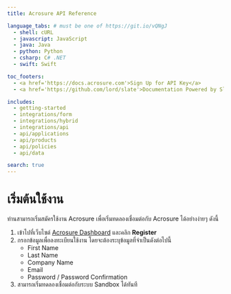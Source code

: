 ```yaml
---
title: Acrosure API Reference

language_tabs: # must be one of https://git.io/vQNgJ
  - shell: cURL
  - javascript: JavaScript
  - java: Java
  - python: Python
  - csharp: C# .NET
  - swift: Swift

toc_footers:
  - <a href='https://docs.acrosure.com'>Sign Up for API Key</a>
  - <a href='https://github.com/lord/slate'>Documentation Powered by Slate</a>

includes:
  - getting-started
  - integrations/form
  - integrations/hybrid
  - integrations/api
  - api/applications
  - api/products
  - api/policies
  - api/data

search: true
---
```


# เริ่มต้นใช้งาน

ท่านสามารถเริ่มสมัครใช้งาน Acrosure เพื่อเริ่มทดลองเชื่อมต่อกับ Acrosure ได้อย่างง่ายๆ ดังนี้

1.  เข้าไปที่เว็บไซต์ [Acrosure Dashboard](https://dashboard.acrosure.com) และคลิก **Register**
2.  กรอกข้อมูลเพื่อลงทะเบียนใช้งาน โดยจะต้องระบุข้อมูลที่จำเป็นดังต่อไปนี้
    - First Name
    - Last Name
    - Company Name
    - Email
    - Password / Password Confirmation
3.  สามารถเริ่มทดลองเชื่อมต่อกับระบบ Sandbox ได้ทันที
